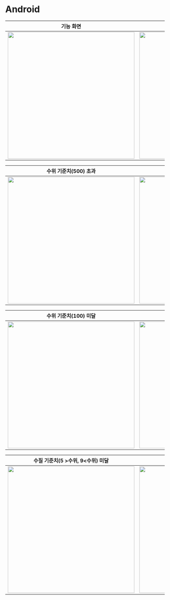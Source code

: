 # Android

|기능 화면|스트리밍 (WebView 추가예정)|
|--|--|
|<img src="https://github.com/wireless-network-team2/Android/assets/113682873/5df2ff3c-73e3-4aae-801a-0687bac3d2ba" width="400">|<img src="https://github.com/wireless-network-team2/Android/assets/113682873/74cf0550-a2a0-4786-a6bf-8062c685272c" width="400">

|수위 기준치(500) 초과|수위 초과 알림 전송|
|--|--|
|<img src="https://github.com/wireless-network-team2/Android/assets/113682873/83fcbc6f-d5d9-49f8-a502-fe9c27d5e1b1" width="400">|<img src="https://github.com/wireless-network-team2/Android/assets/113682873/6aecd9e7-6994-42f9-ac90-1d2b13102ba3" width="400">

|수위 기준치(100) 미달|수위 미달 알림 전송|
|--|--|
|<img src="https://github.com/wireless-network-team2/Android/assets/113682873/73fcd798-1863-4f1c-8b3d-806ff005c667" width="400">|<img src="https://github.com/wireless-network-team2/Android/assets/113682873/56cb7dcb-59a3-44a9-9574-a663699492f1" width="400">

|수질 기준치(5 >수위,  9<수위) 미달|수질 미달 알림 전송|
|--|--|
|<img src="https://github.com/wireless-network-team2/Android/assets/113682873/eda2114e-5a37-4e33-8328-1f2c5eeac2ec" width="400">|<img src="https://github.com/wireless-network-team2/Android/assets/113682873/12fd8e58-a47b-46ab-b8bf-a0b56a11cca1" width="400">


